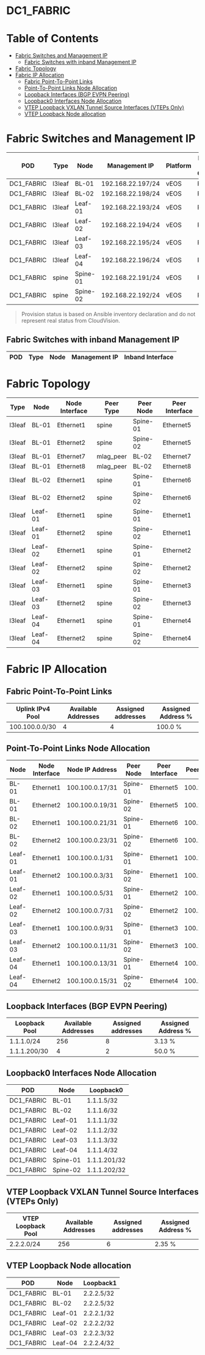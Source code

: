 # DC1_FABRIC

# Table of Contents

- [Fabric Switches and Management IP](#fabric-switches-and-management-ip)
  - [Fabric Switches with inband Management IP](#fabric-switches-with-inband-management-ip)
- [Fabric Topology](#fabric-topology)
- [Fabric IP Allocation](#fabric-ip-allocation)
  - [Fabric Point-To-Point Links](#fabric-point-to-point-links)
  - [Point-To-Point Links Node Allocation](#point-to-point-links-node-allocation)
  - [Loopback Interfaces (BGP EVPN Peering)](#loopback-interfaces-bgp-evpn-peering)
  - [Loopback0 Interfaces Node Allocation](#loopback0-interfaces-node-allocation)
  - [VTEP Loopback VXLAN Tunnel Source Interfaces (VTEPs Only)](#vtep-loopback-vxlan-tunnel-source-interfaces-vteps-only)
  - [VTEP Loopback Node allocation](#vtep-loopback-node-allocation)

# Fabric Switches and Management IP

| POD | Type | Node | Management IP | Platform | Provisioned in CloudVision |
| --- | ---- | ---- | ------------- | -------- | -------------------------- |
| DC1_FABRIC | l3leaf | BL-01 | 192.168.22.197/24 | vEOS | Provisioned |
| DC1_FABRIC | l3leaf | BL-02 | 192.168.22.198/24 | vEOS | Provisioned |
| DC1_FABRIC | l3leaf | Leaf-01 | 192.168.22.193/24 | vEOS | Provisioned |
| DC1_FABRIC | l3leaf | Leaf-02 | 192.168.22.194/24 | vEOS | Provisioned |
| DC1_FABRIC | l3leaf | Leaf-03 | 192.168.22.195/24 | vEOS | Provisioned |
| DC1_FABRIC | l3leaf | Leaf-04 | 192.168.22.196/24 | vEOS | Provisioned |
| DC1_FABRIC | spine | Spine-01 | 192.168.22.191/24 | vEOS | Provisioned |
| DC1_FABRIC | spine | Spine-02 | 192.168.22.192/24 | vEOS | Provisioned |

> Provision status is based on Ansible inventory declaration and do not represent real status from CloudVision.

## Fabric Switches with inband Management IP
| POD | Type | Node | Management IP | Inband Interface |
| --- | ---- | ---- | ------------- | ---------------- |

# Fabric Topology

| Type | Node | Node Interface | Peer Type | Peer Node | Peer Interface |
| ---- | ---- | -------------- | --------- | ----------| -------------- |
| l3leaf | BL-01 | Ethernet1 | spine | Spine-01 | Ethernet5 |
| l3leaf | BL-01 | Ethernet2 | spine | Spine-02 | Ethernet5 |
| l3leaf | BL-01 | Ethernet7 | mlag_peer | BL-02 | Ethernet7 |
| l3leaf | BL-01 | Ethernet8 | mlag_peer | BL-02 | Ethernet8 |
| l3leaf | BL-02 | Ethernet1 | spine | Spine-01 | Ethernet6 |
| l3leaf | BL-02 | Ethernet2 | spine | Spine-02 | Ethernet6 |
| l3leaf | Leaf-01 | Ethernet1 | spine | Spine-01 | Ethernet1 |
| l3leaf | Leaf-01 | Ethernet2 | spine | Spine-02 | Ethernet1 |
| l3leaf | Leaf-02 | Ethernet1 | spine | Spine-01 | Ethernet2 |
| l3leaf | Leaf-02 | Ethernet2 | spine | Spine-02 | Ethernet2 |
| l3leaf | Leaf-03 | Ethernet1 | spine | Spine-01 | Ethernet3 |
| l3leaf | Leaf-03 | Ethernet2 | spine | Spine-02 | Ethernet3 |
| l3leaf | Leaf-04 | Ethernet1 | spine | Spine-01 | Ethernet4 |
| l3leaf | Leaf-04 | Ethernet2 | spine | Spine-02 | Ethernet4 |

# Fabric IP Allocation

## Fabric Point-To-Point Links

| Uplink IPv4 Pool | Available Addresses | Assigned addresses | Assigned Address % |
| ---------------- | ------------------- | ------------------ | ------------------ |
| 100.100.0.0/30 | 4 | 4 | 100.0 % |

## Point-To-Point Links Node Allocation

| Node | Node Interface | Node IP Address | Peer Node | Peer Interface | Peer IP Address |
| ---- | -------------- | --------------- | --------- | -------------- | --------------- |
| BL-01 | Ethernet1 | 100.100.0.17/31 | Spine-01 | Ethernet5 | 100.100.0.16/31 |
| BL-01 | Ethernet2 | 100.100.0.19/31 | Spine-02 | Ethernet5 | 100.100.0.18/31 |
| BL-02 | Ethernet1 | 100.100.0.21/31 | Spine-01 | Ethernet6 | 100.100.0.20/31 |
| BL-02 | Ethernet2 | 100.100.0.23/31 | Spine-02 | Ethernet6 | 100.100.0.22/31 |
| Leaf-01 | Ethernet1 | 100.100.0.1/31 | Spine-01 | Ethernet1 | 100.100.0.0/31 |
| Leaf-01 | Ethernet2 | 100.100.0.3/31 | Spine-02 | Ethernet1 | 100.100.0.2/31 |
| Leaf-02 | Ethernet1 | 100.100.0.5/31 | Spine-01 | Ethernet2 | 100.100.0.4/31 |
| Leaf-02 | Ethernet2 | 100.100.0.7/31 | Spine-02 | Ethernet2 | 100.100.0.6/31 |
| Leaf-03 | Ethernet1 | 100.100.0.9/31 | Spine-01 | Ethernet3 | 100.100.0.8/31 |
| Leaf-03 | Ethernet2 | 100.100.0.11/31 | Spine-02 | Ethernet3 | 100.100.0.10/31 |
| Leaf-04 | Ethernet1 | 100.100.0.13/31 | Spine-01 | Ethernet4 | 100.100.0.12/31 |
| Leaf-04 | Ethernet2 | 100.100.0.15/31 | Spine-02 | Ethernet4 | 100.100.0.14/31 |

## Loopback Interfaces (BGP EVPN Peering)

| Loopback Pool | Available Addresses | Assigned addresses | Assigned Address % |
| ------------- | ------------------- | ------------------ | ------------------ |
| 1.1.1.0/24 | 256 | 8 | 3.13 % |
| 1.1.1.200/30 | 4 | 2 | 50.0 % |

## Loopback0 Interfaces Node Allocation

| POD | Node | Loopback0 |
| --- | ---- | --------- |
| DC1_FABRIC | BL-01 | 1.1.1.5/32 |
| DC1_FABRIC | BL-02 | 1.1.1.6/32 |
| DC1_FABRIC | Leaf-01 | 1.1.1.1/32 |
| DC1_FABRIC | Leaf-02 | 1.1.1.2/32 |
| DC1_FABRIC | Leaf-03 | 1.1.1.3/32 |
| DC1_FABRIC | Leaf-04 | 1.1.1.4/32 |
| DC1_FABRIC | Spine-01 | 1.1.1.201/32 |
| DC1_FABRIC | Spine-02 | 1.1.1.202/32 |

## VTEP Loopback VXLAN Tunnel Source Interfaces (VTEPs Only)

| VTEP Loopback Pool | Available Addresses | Assigned addresses | Assigned Address % |
| --------------------- | ------------------- | ------------------ | ------------------ |
| 2.2.2.0/24 | 256 | 6 | 2.35 % |

## VTEP Loopback Node allocation

| POD | Node | Loopback1 |
| --- | ---- | --------- |
| DC1_FABRIC | BL-01 | 2.2.2.5/32 |
| DC1_FABRIC | BL-02 | 2.2.2.5/32 |
| DC1_FABRIC | Leaf-01 | 2.2.2.1/32 |
| DC1_FABRIC | Leaf-02 | 2.2.2.2/32 |
| DC1_FABRIC | Leaf-03 | 2.2.2.3/32 |
| DC1_FABRIC | Leaf-04 | 2.2.2.4/32 |
